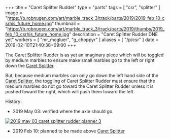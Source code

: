 +++
title = "Caret Splitter Rudder"
type = "parts"
tags = [ "csr", "splitter" ]
image = "https://b.robnugen.com/art/marble_track_3/track/parts/2019/2019_feb_10_csrhis_future_home.jpg"
thumbnail = "https://b.robnugen.com/art/marble_track_3/track/parts/2019/thumbs/2019_feb_10_csrhis_future_home.jpg"
description = "Caret Splitter Rudder DNE yet"
workers = [
    "mr_mcgluer",
    "g_choppyr"
]
aliases = [
    "/p/csr"
]
date = 2019-02-10T21:40:38+09:00
+++

The Caret Splitter Rudder is as yet an imaginary piece which will be
toggled by medium marbles to ensure make small marbles go to the left
or right down the [Caret Splitter](/parts/caret-splitter/).

But, because medium marbles can only go down the left hand side of the
[Caret Splitter](/parts/caret-splitter/),
the toggling of Caret Splitter Rudder must ensure that
the medium marbles do not go toward the Caret Splitter Rudder unless
it is pushed toward the right, which will push them toward the left.

History:

* 2019 May 03: verified where the axle should go

[![2019 may 03 caret splitter rudder planner 3](//b.robnugen.com/art/marble_track_3/track/parts/2019/thumbs/2019_may_03_caret_splitter_rudder_planner_3.jpg)](//b.robnugen.com/art/marble_track_3/track/parts/2019/2019_may_03_caret_splitter_rudder_planner_3.jpg)

* 2019 Feb 10: planned to be made above [Caret Splitter](/parts/caret-splitter/)
